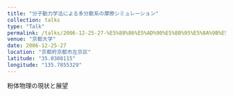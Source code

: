 ```yaml
---
title: "分子動力学法による多分散系の摩擦シミュレーション"
collection: talks
type: "Talk"
permalink: /talks/2006-12-25-27-%E5%88%86%E5%AD%90%E5%8B%95%E5%8A%9B%E5%AD%A6%E6%B3%95%E3%81%AB%E3%82%88%E3%82%8B%E5%A4%9A%E5%88%86%E6%95%A3%E7%B3%BB%E3%81%AE%E6%91%A9%E6%93%A6%E3%82%B7%E3%83%9F%E3%83%A5%E3%83%AC
venue: "京都大学"
date: 2006-12-25-27
location: "京都府京都市左京区"
latitude: "35.0308115"
longitude: "135.7855329"
---
```


粉体物理の現状と展望
